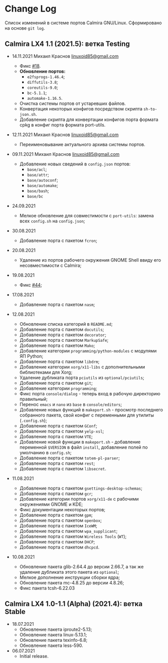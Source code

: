 # Change Log

Список изменений в системе портов Calmira GNU/Linux. Сформировано на основе `git log`.

## Calmira LX4 1.1 (2021.5): ветка Testing

* 14.11.2021 Михаил Краснов <linuxoid85@gmail.com>
	* Фикс [#18](https://github.com/CalmiraLinux/Ports/issues/18).
	* **Обновление портов:**
		* `e2fsprogs-1.46.4`;
		* `diffutils-3.8`;
		* `coreutils-9.0`;
		* `bc-5.1.1`;
		* `automake-1.16.5`.
	* Очистка системы портов от устаревших файлов.
	* Конвертация некоторых конфигов посредством скрипта `sh-to-json.sh`.
	* Добавление скрипта для конвертации конфигов порта формата cpkg в конфиг порта формата port-utils.

* 12.11.2021 Михаил Краснов <linuxoid85@gmail.com>
	* Переименовывание актуального архива системы портов.

* 09.11.2021 Михаил Краснов <linuxoid85@gmail.com>
    * Добавление новых сведений в `config.json` портов:
        * `base/acl`;
        * `base/attr`;
        * `base/autoconf`;
        * `base/automake`;
        * `base/bash`;
        * `base/bc`

* 24.09.2021
    * Мелкое обновление для совместимости с `port-utils`: замена всех `config.sh` на `config.json`;

* 30.08.2021
	* Добавление порта с пакетом `fcron`;

* 20.08.2021
	* Удаление из портов рабочего окружения GNOME Shell ввиду его несовместимости с Calmira;

* 19.08.2021
	* Фикс [#44](https://github.com/CalmiraLinux/CalmiraLinux/issues/44);

* 17.08.2021
	* Добавление порта с пакетом `nasm`;

* 12.08.2021
	* Обновление списка категорий в `README.md`;
	* Добавление порта с пакетом `docutils`;
	* Добавление порта с пакетом `decorator`;
	* Добавление порта с пакетом `MarkupSafe`;
	* Добавление порта с пакетом `Mako`;
	* Добавление категории `programming/python-modules` с модулями ЯП Python;
	* Добавление порта с пакетом `libdrm`;
	* Добавление категории `xorg/x11-libs` с дополнительными библиотеками для Xorg;
	* Удаление дубликата порта `pciutils` из `optional/pciutils`;
	* Добавление порта с пакетом `git`;
	* Добавление категории `programming`;
	* Фикс порта `console/dialog` - теперь вход в рабочую директорию правильный;
	* Перенос `emacs` и `nano` из `base` в `console/editors`;
	* Добавление новых функций в `makeport.sh` - просмотр последнего собранного пакета, свой конфиг с переменными для утилиты (`.config.sh`);
	* Добавление порта с пакетом `GConf`;
	* Добавление порта с пакетом `yelp-xsl`;
	* Добавление порта с пакетом `VTE`;
	* Добавление новой функции в `makeport.sh` - добавление переменной `$VERSION` в файл `install`, добавление полей по умолчанию в `config.sh`;
	* Добавление порта с пакетом `totem-pl-parser`;
	* Добавление порта с пакетом `rest`;
	* Добавление порта с пакетом `libsecret`.

* 11.08.2021
	* Добавление порта с пакетом `gsettings-desktop-schemas`;
	* Добавление порта с пакетом `gcr`;
	* Добавление категории портов `xorg/x11-de` с рабочими окружениями GNOME и KDE;
	* Фикс документации некоторых портов;
	* Добавление порта с пакетом `gpm`;
	* Добавление порта с пакетом `openbox`;
	* Добавление порта с пакетом `IceWM`;
	* Добавление порта с пакетом `wpa_supplicant`;
	* Добавление порта с пакетом `Wireless Tools` (`WT`);
	* Добавление порта с пакетом `DHCP`;
	* Добавление порта с пакетом `dhcpcd`.

* 10.08.2021
	* Обновление пакета glib-2.64.4 до версии 2.66.7, а так же удаление дубликата этого пакета из `optional`;
	* Мелкое дополнение инструкции сборки ядра;
	* Обновление пакета mc-4.8.25 до версии 4.8.26;
	* Фикс пакета tcsh-6.22.03

## Calmira LX4 1.0-1.1 (Alpha) (2021.4): ветка Stable
* 18.07.2021
	* Обновление пакета iproute2-5.13;
	* Обновление пакета linux-5.13.1;
	* Обновление пакета texinfo-6.8;
	* Обновление пакета less-590.
* 06.07.2021
	* Initial release.
